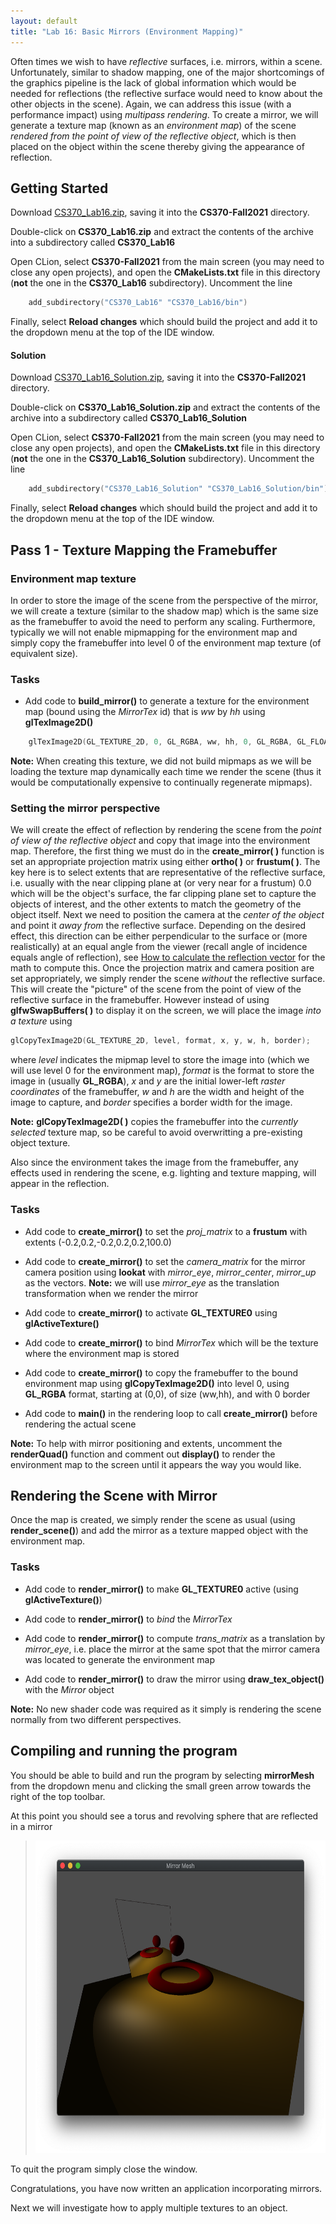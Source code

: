 ```yaml
---
layout: default
title: "Lab 16: Basic Mirrors (Environment Mapping)"
---
```


Often times we wish to have *reflective* surfaces, i.e. mirrors, within a scene. Unfortunately, similar to shadow mapping, one of the major shortcomings of the graphics pipeline is the lack of global information which would be needed for reflections (the reflective surface would need to know about the other objects in the scene). Again, we can address this issue (with a performance impact) using *multipass rendering*. To create a mirror, we will generate a texture map (known as an *environment map*) of the scene *rendered from the point of view of the reflective object*, which is then placed on the object within the scene thereby giving the appearance of reflection.

## Getting Started

Download [CS370\_Lab16.zip](src/CS370_Lab16.zip), saving it into the **CS370-Fall2021** directory.

Double-click on **CS370\_Lab16.zip** and extract the contents of the archive into a subdirectory called **CS370\_Lab16**

Open CLion, select **CS370-Fall2021** from the main screen (you may need to close any open projects), and open the **CMakeLists.txt** file in this directory (**not** the one in the **CS370\_Lab16** subdirectory). Uncomment the line

```cpp
	add_subdirectory("CS370_Lab16" "CS370_Lab16/bin")
```

Finally, select **Reload changes** which should build the project and add it to the dropdown menu at the top of the IDE window.

#### Solution

Download [CS370\_Lab16\_Solution.zip](sol/CS370_Lab16_Solution.zip), saving it into the **CS370-Fall2021** directory.

Double-click on **CS370\_Lab16\_Solution.zip** and extract the contents of the archive into a subdirectory called **CS370\_Lab16\_Solution**

Open CLion, select **CS370-Fall2021** from the main screen (you may need to close any open projects), and open the **CMakeLists.txt** file in this directory (**not** the one in the **CS370\_Lab16\_Solution** subdirectory). Uncomment the line

```cpp
	add_subdirectory("CS370_Lab16_Solution" "CS370_Lab16_Solution/bin")
```

Finally, select **Reload changes** which should build the project and add it to the dropdown menu at the top of the IDE window.

## Pass 1 - Texture Mapping the Framebuffer

### Environment map texture

In order to store the image of the scene from the perspective of the mirror, we will create a texture (similar to the shadow map) which is the same size as the framebuffer to avoid the need to perform any scaling. Furthermore, typically we will not enable mipmapping for the environment map and simply copy the framebuffer into level 0 of the environment map texture (of equivalent size). 

### Tasks

- Add code to **build\_mirror()** to generate a texture for the environment map (bound using the *MirrorTex* id) that is *ww* by *hh* using **glTexImage2D()**

```cpp
    glTexImage2D(GL_TEXTURE_2D, 0, GL_RGBA, ww, hh, 0, GL_RGBA, GL_FLOAT, NULL);
```

**Note:** When creating this texture, we did not build mipmaps as we will be loading the texture map dynamically each time we render the scene (thus it would be computationally expensive to continually regenerate mipmaps).

### Setting the mirror perspective

We will create the effect of reflection by rendering the scene from the *point of view of the reflective object* and copy that image into the environment map. Therefore, the first thing we must do in the **create\_mirror( )** function is set an appropriate projection matrix using either **ortho( )** or **frustum( )**. The key here is to select extents that are representative of the reflective surface, i.e. usually with the near clipping plane at (or very near for a frustum) 0.0 which will be the object's surface, the far clipping plane set to capture the objects of interest, and the other extents to match the geometry of the object itself. Next we need to position the camera at the *center of the object* and point it *away from* the reflective surface. Depending on the desired effect, this direction can be either perpendicular to the surface or (more realistically) at an equal angle from the viewer (recall angle of incidence equals angle of reflection), see [How to calculate the reflection vector](https://www.fabrizioduroni.it/2017/08/25/how-to-calculate-reflection-vector/) for the math to compute this. Once the projection matrix and camera position are set appropriately, we simply render the scene *without* the reflective surface. This will create the "picture" of the scene from the point of view of the reflective surface in the framebuffer. However instead of using **glfwSwapBuffers( )** to display it on the screen, we will place the image *into a texture* using

```cpp
glCopyTexImage2D(GL_TEXTURE_2D, level, format, x, y, w, h, border);
```

where *level* indicates the mipmap level to store the image into (which we will use level 0 for the environment map), *format* is the format to store the image in (usually **GL\_RGBA**), *x* and *y* are the initial lower-left *raster coordinates* of the framebuffer, *w* and *h* are the width and height of the image to capture, and *border* specifies a border width for the image.

**Note:** **glCopyTexImage2D( )** copies the framebuffer into the *currently selected* texture map, so be careful to avoid overwritting a pre-existing object texture.

Also since the environment takes the image from the framebuffer, any effects used in rendering the scene, e.g. lighting and texture mapping, will appear in the reflection.

### Tasks

- Add code to **create\_mirror()** to set the *proj\_matrix* to a **frustum** with extents (-0.2,0.2,-0.2,0.2,0.2,100.0)

- Add code to **create\_mirror()** to set the *camera\_matrix* for the mirror camera position using **lookat** with *mirror_eye*, *mirror_center*, *mirror_up* as the vectors. **Note:** we will use *mirror_eye* as the translation transformation when we render the mirror

- Add code to **create\_mirror()** to activate **GL_TEXTURE0** using **glActiveTexture()**

- Add code to **create\_mirror()** to bind *MirrorTex* which will be the texture where the environment map is stored

- Add code to **create\_mirror()** to copy the framebuffer to the bound environment map using **glCopyTexImage2D()** into level 0, using **GL_RGBA** format, starting at (0,0), of size (ww,hh), and with 0 border

- Add code to **main()** in the rendering loop to call **create\_mirror()** before rendering the actual scene

**Note:** To help with mirror positioning and extents, uncomment the **renderQuad()** function and comment out **display()** to render the environment map to the screen until it appears the way you would like.

## Rendering the Scene with Mirror

Once the  map is created, we simply render the scene as usual (using **render\_scene()**) and add the mirror as a texture mapped object with the environment map.

### Tasks

- Add code to **render\_mirror()** to make **GL_TEXTURE0** active (using **glActiveTexture()**)

- Add code to **render\_mirror()** to *bind* the *MirrorTex*

- Add code to **render\_mirror()** to compute *trans\_matrix* as a translation by *mirror\_eye*, i.e. place the mirror at the same spot that the mirror camera was located to generate the environment map

- Add code to **render\_mirror()** to draw the mirror using **draw_tex_object()** with the *Mirror* object

**Note:** No new shader code was required as it simply is rendering the scene normally from two different perspectives.

## Compiling and running the program

You should be able to build and run the program by selecting **mirrorMesh** from the dropdown menu and clicking the small green arrow towards the right of the top toolbar.

At this point you should see a torus and revolving sphere that are reflected in a mirror

> <img src="images/lab16/mirrorMesh.png" alt="Mirror Mesh Window" height="500"/>

To quit the program simply close the window.

Congratulations, you have now written an application incorporating mirrors.

Next we will investigate how to apply multiple textures to an object.
